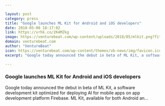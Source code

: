 ```yaml
---

layout: post
category: press
title: "Google launches ML Kit for Android and iOS developers"
date: 2018-05-08 18:17:02
link: https://vrhk.co/2K4MZkg
image: https://venturebeat.com/wp-content/uploads/2018/05/mlkit.png?fit=2476%2C1651&strip=all
domain: venturebeat.com
author: "VentureBeat"
icon: https://venturebeat.com/wp-content/themes/vb-news/img/favicon.ico
excerpt: "Google today announced the debut in beta of ML Kit, a software development kit optimized for deploying AI for mobile apps on app development platform Firebase. ML Kit, available for both Android an…"

---
```


### Google launches ML Kit for Android and iOS developers

Google today announced the debut in beta of ML Kit, a software development kit optimized for deploying AI for mobile apps on app development platform Firebase. ML Kit, available for both Android an…